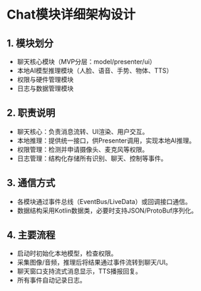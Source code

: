 # Chat模块详细架构设计

## 1. 模块划分
- 聊天核心模块（MVP分层：model/presenter/ui）
- 本地AI模型推理模块（人脸、语音、手势、物体、TTS）
- 权限与硬件管理模块
- 日志与数据管理模块

## 2. 职责说明
- 聊天核心：负责消息流转、UI渲染、用户交互。
- 本地推理：提供统一接口，供Presenter调用，实现本地AI推理。
- 权限管理：检测并申请摄像头、麦克风等权限。
- 日志管理：结构化存储所有识别、聊天、控制等事件。

## 3. 通信方式
- 各模块通过事件总线（EventBus/LiveData）或回调接口通信。
- 数据结构采用Kotlin数据类，必要时支持JSON/ProtoBuf序列化。

## 4. 主要流程
- 启动时初始化本地模型，检查权限。
- 采集图像/音频，推理后将结果通过事件流转到聊天/UI。
- 聊天窗口支持流式消息显示，TTS播报回复。
- 所有事件自动记录日志。 